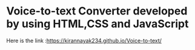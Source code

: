 # Voice-to-text Converter developed by using HTML,CSS and JavaScript
Here is the link :https://kirannayak234.github.io/Voice-to-text/
